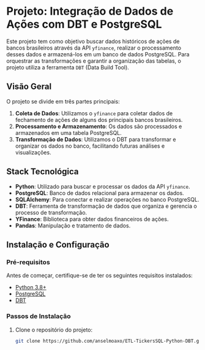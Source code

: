 # Projeto: Integração de Dados de Ações com DBT e PostgreSQL

Este projeto tem como objetivo buscar dados históricos de ações de bancos brasileiros através da API `yfinance`, realizar o processamento desses dados e armazená-los em um banco de dados PostgreSQL. Para orquestrar as transformações e garantir a organização das tabelas, o projeto utiliza a ferramenta `DBT` (Data Build Tool).

## Visão Geral

O projeto se divide em três partes principais:
1. **Coleta de Dados**: Utilizamos o `yfinance` para coletar dados de fechamento de ações de alguns dos principais bancos brasileiros.
2. **Processamento e Armazenamento**: Os dados são processados e armazenados em uma tabela PostgreSQL.
3. **Transformação de Dados**: Utilizamos o DBT para transformar e organizar os dados no banco, facilitando futuras análises e visualizações.

## Stack Tecnológica

- **Python**: Utilizado para buscar e processar os dados da API `yfinance`.
- **PostgreSQL**: Banco de dados relacional para armazenar os dados.
- **SQLAlchemy**: Para conectar e realizar operações no banco PostgreSQL.
- **DBT**: Ferramenta de transformação de dados que organiza e gerencia o processo de transformação.
- **YFinance**: Biblioteca para obter dados financeiros de ações.
- **Pandas**: Manipulação e tratamento de dados.

## Instalação e Configuração

### Pré-requisitos

Antes de começar, certifique-se de ter os seguintes requisitos instalados:

- [Python 3.8+](https://www.python.org/downloads/)
- [PostgreSQL](https://www.postgresql.org/download/)
- [DBT](https://docs.getdbt.com/docs/installation)

### Passos de Instalação

1. Clone o repositório do projeto:

   ```bash
   git clone https://github.com/anselmoaxo/ETL-TickersSQL-Python-DBT.git
